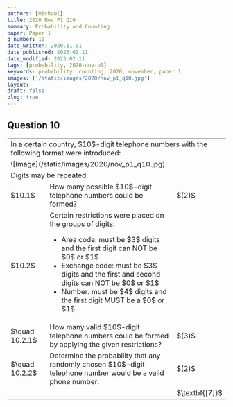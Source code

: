 ```yaml
---
authors: [michael]
title: 2020 Nov P1 Q10
summary: Probability and Counting
paper: Paper 1
q_number: 10
date_written: 2020.11.01
date_published: 2023.02.11
date_modified: 2023.02.11
tags: [probability, 2020-nov-p1]
keywords: probability, counting, 2020, november, paper 1
images: ['/static/images/2020/nov_p1_q10.jpg']
layout:
draft: false
blog: true
---
```


## Question 10

<table className="border-collapse">
  <tbody>
    <tr>
      <td colSpan="3">In a certain country, $10$-digit telephone numbers with the following format were introduced:</td>
    </tr>
     <tr>
      <td colSpan="3">![Image](/static/images/2020/nov_p1_q10.jpg)</td>
    </tr>
    <tr>
      <td colSpan="3">Digits may be repeated.</td>
    </tr>
    <tr>
      <td>$10.1$</td>
      <td>How many possible $10$-digit telephone numbers could be formed?</td>
      <td>$(2)$</td>
    </tr> 
    <tr>
      <td>$10.2$</td>
      <td>Certain restrictions were placed on the groups of digits:<ul>
        <li>Area code: must be $3$ digits and the first digit can NOT be $0$ or $1$</li>
        <li>Exchange code: must be $3$ digits and the first and second digits can NOT be $0$ or $1$</li>
        <li>Number: must be $4$ digits and the first digit MUST be a $0$ or $1$</li></ul></td>
      <td></td>
    </tr>
    <tr>
      <td>$\quad 10.2.1$</td>
      <td>How many valid $10$-digit telephone numbers could be formed by applying the given restrictions?</td>
      <td>$(3)$</td>
    </tr> 
    <tr>
      <td>$\quad 10.2.2$</td>
      <td>Determine the probability that any randomly chosen $10$-digit telephone number would be a valid phone number.</td>
      <td>$(2)$</td>
    </tr>
    <tr>
      <td></td>
      <td></td>
      <td>$\textbf{[7]}$</td>
    </tr>
  </tbody>
</table>
